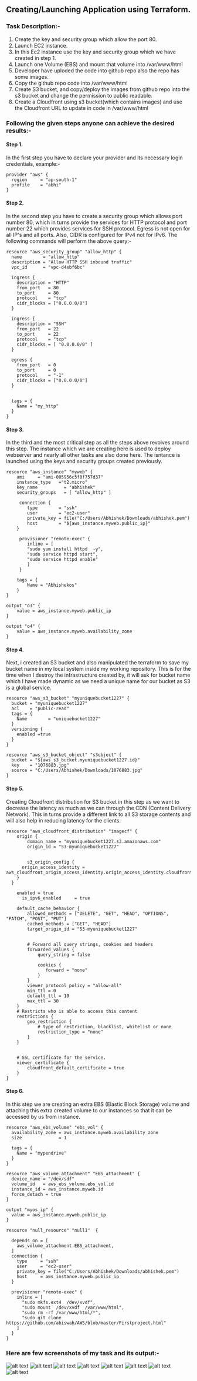 ## Creating/Launching Application using Terraform.
### Task Description:-
1. Create the key and security group which allow the port 80.
2. Launch EC2 instance.
3. In this Ec2 instance use the key and security group which we have created in step 1.
4. Launch one Volume (EBS) and mount that volume into /var/www/html
5. Developer have uploded the code into github repo also the repo has some images.
6. Copy the github repo code into /var/www/html
7. Create S3 bucket, and copy/deploy the images from github repo into the s3 bucket and change the permission to public readable.
8. Create a Cloudfront using s3 bucket(which contains images) and use the Cloudfront URL to  update in code in /var/www/html

### Following the given steps anyone can achieve the desired results:-
#### Step 1.
In the first step you have to declare your provider and its necessary login credentials, example:-
```
provider "aws" {
  region     = "ap-south-1"
  profile    = "abhi"
}
```
#### Step 2.
In the second step you have to create a security group which allows port number 80, which in turns provide the services for HTTP protocol and port number 22 which provides services for SSH protocol. Egress is not open for all IP's and all ports. Also, CIDR is configured for IPv4 not for IPv6. The following commands will perform the above query:-
```
resource "aws_security_group" "allow_http" {
  name        = "allow_http"
  description = "Allow HTTP SSH inbound traffic"
  vpc_id      = "vpc-d4ebf6bc"

  ingress {
    description = "HTTP"
    from_port   = 80
    to_port     = 80
    protocol    = "tcp"
    cidr_blocks = ["0.0.0.0/0"]
  }

  ingress {
    description = "SSH"
    from_port   = 22
    to_port     = 22
    protocol    = "tcp"
    cidr_blocks = [ "0.0.0.0/0" ]
  }
  
  egress {
    from_port   = 0
    to_port     = 0
    protocol    = "-1"
    cidr_blocks = ["0.0.0.0/0"]
  }


  tags = {
    Name = "my_http"
  }
}
```
#### Step 3.
In the third and the most critical step as all the steps above revolves around this step. The instance which we are creating here is used to deploy webserver and nearly all other tasks are also done here. The isntance is launched using the keys and security groups created previously.
```
resource "aws_instance" "myweb" {
	ami		= "ami-005956c5f0f757d37"
	instance_type	="t2.micro"
	key_name          = "abhishek"
  	security_groups   = [ "allow_http" ]

	 connection {
    	type        = "ssh"
    	user        = "ec2-user"
    	private_key = file("C:/Users/Abhishek/Downloads/abhishek.pem")
    	host        = "${aws_instance.myweb.public_ip}"
  	}
  
 	 provisioner "remote-exec" {
    	inline = [
      	"sudo yum install httpd  -y",
      	"sudo service httpd start",
      	"sudo service httpd enable"
    	]
 	 }

	tags = {
		Name = "Abhishekos"
	}
}

output "o3" {
	value = aws_instance.myweb.public_ip
}

output "o4" {
	value = aws_instance.myweb.availability_zone
}
```
#### Step 4.
Next, i created an S3 bucket and also manipulated the terraform to save my bucket name in my local system inside my working repository. This is for the time when I destroy the infrastructure created by, it will ask for bucket name which I have made dynamic as we need a unique name for our bucket as S3 is a global service.
```
resource "aws_s3_bucket" "myuniquebucket1227" {
  bucket = "myuniquebucket1227" 
  acl    = "public-read"
  tags = {
    Name        = "uniquebucket1227" 
  }
  versioning {
	enabled =true
  }
}

resource "aws_s3_bucket_object" "s3object" {
  bucket = "${aws_s3_bucket.myuniquebucket1227.id}"
  key    = "1076883.jpg"
  source = "C:/Users/Abhishek/Downloads/1076883.jpg"
}
```
#### Step 5.
Creating Cloudfront distribution for S3 bucket in this step as we want to decrease the latency as much as we can through the CDN (Content Delivery Network). This in turns provide a different link to all S3 storage contents and will also help in reducing latency for the clients.
```
resource "aws_cloudfront_distribution" "imagecf" {
    origin {
        domain_name = "myuniquebucket1227.s3.amazonaws.com"
        origin_id = "S3-myuniquebucket1227"


        s3_origin_config {
      origin_access_identity = aws_cloudfront_origin_access_identity.origin_access_identity.cloudfront_access_identity_path
    }
  }
       
    enabled = true
      is_ipv6_enabled     = true

    default_cache_behavior {
        allowed_methods = ["DELETE", "GET", "HEAD", "OPTIONS", "PATCH", "POST", "PUT"]
        cached_methods = ["GET", "HEAD"]
        target_origin_id = "S3-myuniquebucket1227"


        # Forward all query strings, cookies and headers
        forwarded_values {
            query_string = false
        
            cookies {
               forward = "none"
            }
        }
        viewer_protocol_policy = "allow-all"
        min_ttl = 0
        default_ttl = 10
        max_ttl = 30
    }
    # Restricts who is able to access this content
    restrictions {
        geo_restriction {
            # type of restriction, blacklist, whitelist or none
            restriction_type = "none"
        }
    }


    # SSL certificate for the service.
    viewer_certificate {
        cloudfront_default_certificate = true
    }
}
```
#### Step 6.
In this step we are creating an extra EBS (Elastic Block Storage) volume and attaching this extra created volume to our instances so that it can be accessed by us from instance. 
```
resource "aws_ebs_volume" "ebs_vol" {
  availability_zone = aws_instance.myweb.availability_zone
  size              = 1

  tags = {
    Name = "mypendrive"
  }
}

resource "aws_volume_attachment" "EBS_attachment" {
  device_name = "/dev/sdf"
  volume_id   = aws_ebs_volume.ebs_vol.id
  instance_id = aws_instance.myweb.id
  force_detach = true
}

output "myos_ip" {
  value = aws_instance.myweb.public_ip
}

resource "null_resource" "null1"  {

  depends_on = [
    aws_volume_attachment.EBS_attachment,
  ]
  connection {
    type     = "ssh"
    user     = "ec2-user"
    private_key = file("C:/Users/Abhishek/Downloads/abhishek.pem")
    host     = aws_instance.myweb.public_ip
  }

  provisioner "remote-exec" {
    inline = [
      "sudo mkfs.ext4  /dev/xvdf",
      "sudo mount  /dev/xvdf  /var/www/html",
      "sudo rm -rf /var/www/html/*",
      "sudo git clone https://github.com/abiswah/AWS/blob/master/Firstproject.html"
    ]
  }
}
```
### Here are few screenshots of my task and its output:-
![alt text](https://github.com/abiswah/AWS/blob/master/image_7808d6e1-e3d6-4eb8-9f21-81f492c3f81220201018_161414.jpg)
![alt text]()
![alt text]()
![alt text]()
![alt text]()
![alt text]()
![alt text]()
![alt text]()
